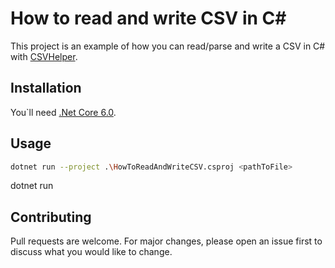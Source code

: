# How to read and write CSV in C#

This project is an example of how you can read/parse and write a CSV in C# with [CSVHelper](https://joshclose.github.io/CsvHelper/getting-started/#installation).

## Installation

You`ll need [.Net Core 6.0](https://dotnet.microsoft.com/en-us/download).

## Usage
```bash
dotnet run --project .\HowToReadAndWriteCSV.csproj <pathToFile>
```
dotnet run

## Contributing
Pull requests are welcome. For major changes, please open an issue first to discuss what you would like to change.
